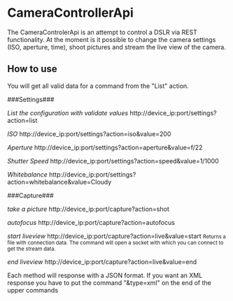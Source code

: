 CameraControllerApi
===================
The CameraControlerApi is an attempt to control a DSLR via REST functionality. At the moment is it possible 
to change the camera settings (ISO, aperture, time), shoot pictures and stream the live view of the camera.

How to use
-----------
You will get all valid data for a command from the "List" action. 

###Settings###

*List the configuration with validate values*
http://device_ip:port/settings?action=list

*ISO*
http://device_ip:port/settings?action=iso&amp;value=200

*Aperture*
http://device_ip:port/settings?action=aperture&amp;value=f/22

*Shutter Speed*
http://device_ip:port/settings?action=speed&amp;value=1/1000

*Whitebalance*
http://device_ip:port/settings?action=whitebalance&amp;value=Cloudy

###Capture###

*take a picture*
http://device_ip:port/capture?action=shot

*autofocus*
http://device_ip:port/capture?action=autofocus

*start liveview*
http://device_ip:port/capture?action=live&value=start
<small>Returns a file with connection data. The command will open a socket with which you can connect to get the stream data.</small>

*end liveview*
http://device_ip:port/capture?action=live&value=end



Each method will response with a JSON format. If you want an XML response you have to put the command "&amp;type=xml" on the end of the upper commands